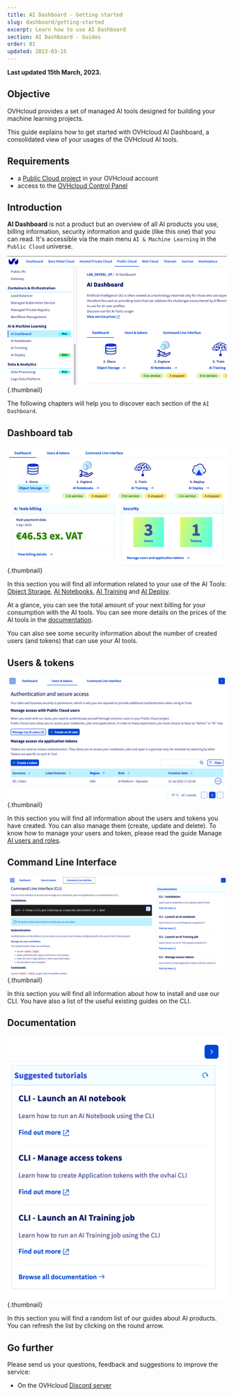 ```yaml
---
title: AI Dashboard - Getting started
slug: dashboard/getting-started
excerpt: Learn how to use AI Dashboard
section: AI Dashboard - Guides
order: 01
updated: 2023-03-15
---
```


**Last updated 15th March, 2023.**

## Objective

OVHcloud provides a set of managed AI tools designed for building your machine learning projects.

This guide explains how to get started with OVHcloud AI Dashboard, a consolidated view of your usages of the OVHcloud AI tools.

## Requirements

- a [Public Cloud project](https://www.ovhcloud.com/en-au/public-cloud/) in your OVHcloud account
- access to the [OVHcloud Control Panel](https://ca.ovh.com/auth/?action=gotomanager&from=https://www.ovh.com.au/&ovhSubsidiary=au)

## Introduction

**AI Dashboard** is not a product but an overview of all AI products you use, billing information, security information and guide (like this one) that you can read.
It's accessible via the main menu `AI & Machine Learning` in the `Public Cloud` universe.

![Dashboard menu](images/dashboard-01.png){.thumbnail}

The following chapters will help you to discover each section of the `AI Dashboard`.

## Dashboard tab

![Dashboard tab](images/dashboard-02.png){.thumbnail}

In this section you will find all information related to your use of the AI Tools: [Object Storage](https://docs.ovh.com/au/en/storage/), [AI Notebooks](https://docs.ovh.com/au/en/publiccloud/ai/notebooks/definition/), [AI Training](https://docs.ovh.com/au/en/publiccloud/ai/training/submit-job/) and [AI Deploy](https://docs.ovh.com/au/en/publiccloud/ai/deploy/getting-started/).

At a glance, you can see the total amount of your next billing for your consumption with the AI tools.
You can see more details on the prices of the AI tools in the [documentation](https://www.ovhcloud.com/en-au/public-cloud/prices/#ai-&-machine-learning).

You can also see some security information about the number of created users (and tokens) that can use your AI tools.

## Users & tokens

![Users & tokens tab](images/dashboard-03.png){.thumbnail}

In this section you will find all information about the users and tokens you have created.
You can also manage them (create, update and delete).
To know how to manage your users and token, please read the guide Manage [AI users and roles](https://docs.ovh.com/au/en/publiccloud/ai/users/).

## Command Line Interface 

![Command Line Interface](images/dashboard-04.png){.thumbnail}

In this section you will find all information about how to install and use our CLI.
You have also a list of the useful existing guides on the CLI.

## Documentation

![Documentation ](images/dashboard-05.png){.thumbnail}

In this section you will find a random list of our guides about AI products.
You can refresh the list by clicking on the round arrow.

## Go further

Please send us your questions, feedback and suggestions to improve the service:

- On the OVHcloud [Discord server](https://discord.com/invite/vXVurFfwe9)
